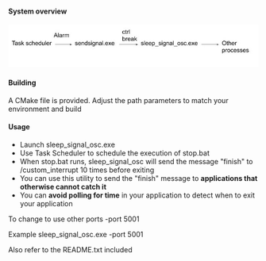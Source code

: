 #### System overview
![System overview](./resources/Diagrams.jpg)

#### Building
A CMake file is provided. Adjust the path parameters to match your environment and build

#### Usage
* Launch sleep_signal_osc.exe
* Use Task Scheduler to schedule the execution of stop.bat
* When stop.bat runs, sleep_signal_osc will send the message "finish" to /custom_interrupt 10 times before exiting
* You can use this utility to send the "finish" message to **applications that otherwise cannot catch it**
* You can **avoid polling for time** in your application to detect when to exit your application

To change to use other ports
-port 5001

Example
sleep_signal_osc.exe -port 5001

Also refer to the README.txt included
